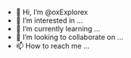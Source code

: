 - 👋 Hi, I’m @oxExplorex
- 👀 I’m interested in ...
- 🌱 I’m currently learning ...
- 💞️ I’m looking to collaborate on ...
- 📫 How to reach me ...

<!---
oxExplorex/oxExplorex is a ✨ special ✨ repository because its `README.md` (this file) appears on your GitHub profile.
You can click the Preview link to take a look at your changes.
--->
